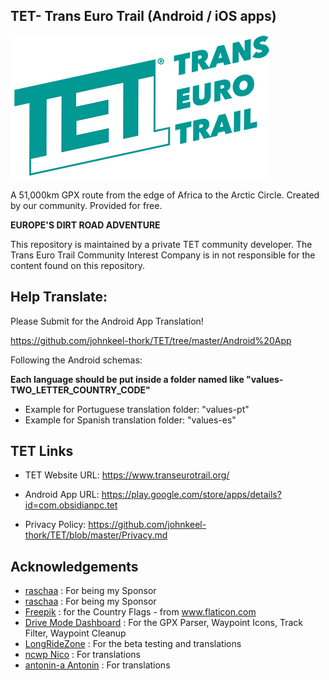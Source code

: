 ## TET- Trans Euro Trail (Android / iOS apps)

![TET LOGO](TETLogo.png)

A 51,000km GPX route from the edge of Africa to the Arctic Circle.
Created by our community.
Provided for free.

**EUROPE'S DIRT ROAD ADVENTURE**

This repository is maintained by a private TET community developer. The Trans Euro Trail Community Interest Company is in not responsible for the content found on this repository.




## Help Translate:

Please Submit for the Android App Translation!

https://github.com/johnkeel-thork/TET/tree/master/Android%20App


Following the Android schemas:

**Each language should be put inside a folder named like "values-TWO_LETTER_COUNTRY_CODE"**

- Example for Portuguese translation folder: "values-pt"
- Example for Spanish translation folder: "values-es"




## TET Links
* TET Website URL:
https://www.transeurotrail.org/


* Android App URL:
https://play.google.com/store/apps/details?id=com.obsidianpc.tet

    
* Privacy Policy:
https://github.com/johnkeel-thork/TET/blob/master/Privacy.md



## Acknowledgements
* [raschaa](https://github.com/nezgrath) : For being my Sponsor
* [raschaa](https://github.com/raschaa) : For being my Sponsor
* [Freepik](https://www.freepik.com) : for the Country Flags - from www.flaticon.com
* [Drive Mode Dashboard](https://www.drivemodedashboard.com) : For the GPX Parser, Waypoint Icons, Track Filter, Waypoint Cleanup
* [LongRideZone](https://www.facebook.com/longridezone) : For the beta testing and translations
* [ncwp Nico](https://github.com/ncwp) : For translations
* [antonin-a Antonin](https://github.com/antonin-a) : For translations
